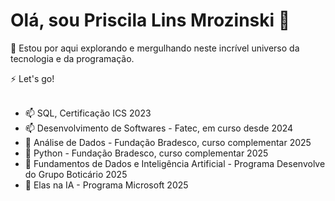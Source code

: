 # Olá, sou Priscila Lins Mrozinski 👋

🔭 Estou por aqui explorando e mergulhando neste incrível universo da tecnologia e da programação. 

⚡ Let's go! <br><br>


- 📫 SQL, Certificação ICS 2023
- 📫 Desenvolvimento de Softwares - Fatec, em curso desde 2024
- 🌱 Análise de Dados - Fundação Bradesco, curso complementar 2025
- 🌱 Python - Fundação Bradesco, curso complementar 2025
- 🌱 Fundamentos de Dados e Inteligência Artificial - Programa Desenvolve do Grupo Boticário 2025
- 🌱 Elas na IA - Programa Microsoft 2025  


<!--
**PriscilaMrozinski/priscilamrozinski** is a ✨ _special_ ✨ repository because its `README.md` (this file) appears on your GitHub profile.

Here are some ideas to get you started:

- 🔭 I’m currently working on ...
- 🌱 I’m currently learning ...
- 👯 I’m looking to collaborate on ...
- 🤔 I’m looking for help with ...
- 💬 Ask me about ...
- 📫 How to reach me: ...
- 😄 Pronouns: ...
- ⚡ Fun fact: ...
-->
